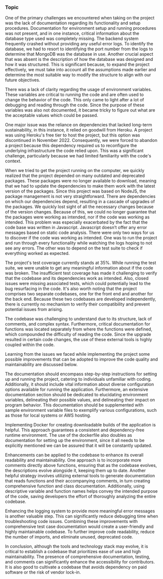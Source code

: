 ### Topic



One of the primary challenges we encountered when taking on the project was the lack of documentation regarding its functionality and setup procedures. Documentation for environment setup and running procedures was not present, and in one instance, critical information about the database type used was completely missing. The backend system frequently crashed without providing any useful error logs. To identify the database, we had to resort to identifying the port number from the logs to determine that MongoDB was the database in use. Another crucial aspect that was absent is the description of how the database was designed and how it was structured. This is significant because, to expand the project effectively, we must take into account all the assumptions made earlier and determine the most suitable way to modify the structure to align with our future objectives.

There was a lack of clarity regarding the usage of environment variables. These variables are critical to running the code and are often used to change the behavior of the code. This only came to light after a lot of debugging and reading through the code. Since the purpose of these variables was also not documented, it became tricky to figure out what are the acceptable values which could be passed. 

One major issue was the reliance on dependencies that lacked long-term sustainability, in this instance, it relied on goodwill from Heroku. A project was using Heroku's free tier to host the project, but this option was discontinued in November 2022. Consequently, we were forced to abandon a project because this dependency required us to reconfigure the underlying infrastructure the code relied upon. This was a significant challenge, particularly because we had limited familiarity with the code's context.

When we tried to get the project running on the computer, we quickly realized that the project depended on many outdated and deprecated packages. These packages were no longer available to download, meaning that we had to update the dependencies to make them work with the latest version of the packages. Since this project was based on NodeJS, the package management is not very straightforward. There are dependencies on which our dependencies depend, resulting in a cascade of upgrades of the packages. We quickly lost sight of all the necessary changes because of the version changes. Because of this, we could no longer guarantee that the packages were working as intended, nor if the code was working as intended. This problem was especially exacerbated by the fact that the code base was written in Javascript. Javascript doesn’t offer any error messages based on static code analysis. There were only two ways for us to discover if the code was working as intended. One was to run the project and run through every functionality while watching the logs hoping to not see any errors. The other was to depend on the test suite to check if everything worked as expected.

The project's test coverage currently stands at 35%. While running the test suite, we were unable to get any meaningful information about if the code was broken. The insufficient test coverage has made it challenging to verify that the codebase and its dependencies work as intended. Also, closed issues were missing associated tests, which could potentially lead to the bug resurfacing in the code. It's also worth noting that the project comprises two separate codebases, one for the front end and another for the back end. Because these two codebases are developed independently, there is currently no mechanism to verify their compatibility and prevent potential issues from arising.

The codebase was challenging to understand due to its structure, lack of comments, and complex syntax. Furthermore, critical documentation for functions was located separately from where the functions were defined, which compounded the difficulty of reading the code. Since the upgrade resulted in certain code changes, the use of these external tools is highly coupled within the code.

Learning from the issues we faced while implementing the project some possible improvements that can be adopted to improve the code quality and maintainability are discussed below.

The documentation should encompass step-by-step instructions for setting up and running the project, catering to individuals unfamiliar with coding. Additionally, it should include vital information about diverse configuration options available for running the application. Furthermore, an extensive documentation section should be dedicated to elucidating environment variables, delineating their possible values, and delineating their impact on program behavior. This documentation should be supplemented with sample environment variable files to exemplify various configurations, such as those for local systems or AWS hosting. 

Implementing Docker for creating downloadable builds of the application is helpful. This approach guarantees a consistent and dependency-free runtime environment. The use of the dockerfile also doubles as documentation for setting up the environment, since it all needs to be explicitly mentioned we can be assured that it will be constantly updated. 

Enhancements can be applied to the codebase to enhance its overall readability and maintainability. One approach is to incorporate more comments directly above functions, ensuring that as the codebase evolves, the descriptions evolve alongside it, keeping them up to date. Another helpful strategy involves utilizing external tools to generate documentation that reads functions and their accompanying comments, in turn creating comprehensive function and class documentation. Additionally, using descriptive variable and function names helps convey the intended purpose of the code, saving developers the effort of thoroughly analyzing the entire codebase. 

Enhancing the logging system to provide more meaningful error messages is another valuable step. This can significantly reduce debugging time when troubleshooting code issues. Combining these improvements with comprehensive test case documentation would create a user-friendly and highly maintainable codebase. To further improve code readability, reduce the number of imports, and eliminate unused, deprecated code. 

In conclusion, although the tools and technology stack may evolve, it is critical to establish a codebase that prioritizes ease of use and high maintainability. The presence of comprehensive documentation, testing, and comments can significantly enhance the accessibility for contributors. It is also good to cultivate a codebase that avoids dependency on paid software or the risk of vendor lock-in.


